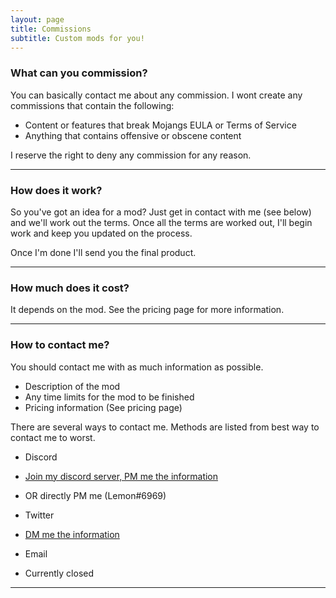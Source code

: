 ```yaml
---
layout: page
title: Commissions
subtitle: Custom mods for you!
---
```


### What can you commission?

You can basically contact me about any commission. 
I wont create any commissions that contain the following:

- Content or features that break Mojangs EULA or Terms of Service
- Anything that contains offensive or obscene content

I reserve the right to deny any commission for any reason.

****
### How does it work?

So you've got an idea for a mod? Just get in contact with me (see below) and we'll work out the terms.
Once all the terms are worked out, I'll begin work and keep you updated on the process.

Once I'm done I'll send you the final product.

****
### How much does it cost?

It depends on the mod.
See the pricing page for more information.

****
### How to contact me?

You should contact me with as much information as possible.
- Description of the mod
- Any time limits for the mod to be finished
- Pricing information (See pricing page)

There are several ways to contact me.
Methods are listed from best way to contact me to worst.

- Discord
 - [Join my discord server, PM me the information](https://discord.gg/SyPnhBp)
 - OR directly PM me (Lemon#6969)

- Twitter
 - [DM me the information](https://twitter.com/lemonszz_)

- Email
 - Currently closed

****